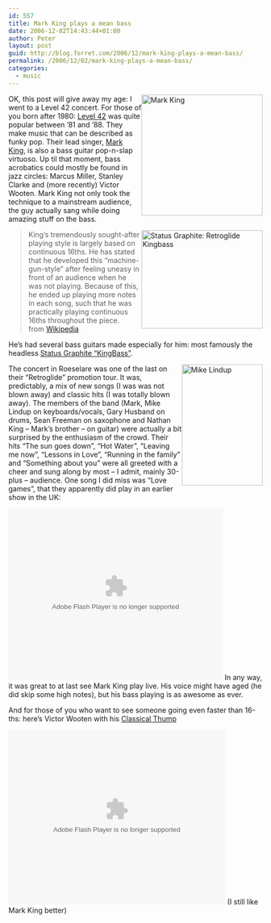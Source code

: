 ```yaml
---
id: 557
title: Mark King plays a mean bass
date: 2006-12-02T14:43:44+01:00
author: Peter
layout: post
guid: http://blog.forret.com/2006/12/mark-king-plays-a-mean-bass/
permalink: /2006/12/02/mark-king-plays-a-mean-bass/
categories:
  - music
---
```

  
[<img src="http://static.flickr.com/104/310550051_dd32d4b2b9_m.jpg" style="float: right" width="240" alt="Mark King" />](http://www.flickr.com/photos/pforret/310550051/ "Photo Sharing")OK, this post will give away my age: I went to a Level 42 concert. For those of you born after 1980: [Level 42](http://en.wikipedia.org/wiki/Level_42) was quite popular between &#8217;81 and &#8217;88. They make music that can be described as funky pop. Their lead singer, [Mark King](http://en.wikipedia.org/wiki/Mark_King_(musician)), is also a bass guitar pop-n-slap virtuoso. Up til that moment, bass acrobatics could mostly be found in jazz circles: Marcus Miller, Stanley Clarke and (more recently) Victor Wooten. Mark King not only took the technique to a mainstream audience, the guy actually sang while doing amazing stuff on the bass.  
<!--more-->

  
[<img loading="lazy" src="http://static.flickr.com/101/311917070_f3b33dfff7_m.jpg" style="float: right" width="240" height="195" alt="Status Graphite: Retroglide Kingbass" />](http://www.flickr.com/photos/pforret/311917070/ "Photo Sharing")

> King&#8217;s tremendously sought-after playing style is largely based on continuous 16ths. He has stated that he developed this &#8220;machine-gun-style&#8221; after feeling uneasy in front of an audience when he was not playing. Because of this, he ended up playing more notes in each song, such that he was practically playing continuous 16ths throughout the piece.  
> from [Wikipedia](http://en.wikipedia.org/wiki/Mark_King_(musician))

He&#8217;s had several bass guitars made especially for him: most famously the headless [Status Graphite &#8220;KingBass&#8221;](http://www.status-graphite.com/status/carts3/frames/frame3.htm).

[<img loading="lazy" src="http://static.flickr.com/118/310551062_d6fc1bad81_m.jpg" style="float: right" width="160" height="240" alt="Mike Lindup" />](http://www.flickr.com/photos/pforret/310551062/ "Photo Sharing")The concert in Roeselare was one of the last on their &#8220;Retroglide&#8221; promotion tour. It was, predictably, a mix of new songs (I was was not blown away) and classic hits (I was totally blown away). The members of the band (Mark, Mike Lindup on keyboards/vocals, Gary Husband on drums, Sean Freeman on saxophone and Nathan King &#8211; Mark&#8217;s brother &#8211; on guitar) were actually a bit surprised by the enthusiasm of the crowd. Their hits &#8220;The sun goes down&#8221;, &#8220;Hot Water&#8221;, &#8220;Leaving me now&#8221;, &#8220;Lessons in Love&#8221;, &#8220;Running in the family&#8221; and &#8220;Something about you&#8221; were all greeted with a cheer and sung along by most &#8211; I admit, mainly 30-plus &#8211; audience. One song I did miss was &#8220;Love games&#8221;, that they apparently did play in an earlier show in the UK:

<embed src="http://www.veoh.com/multiplayer.swf?type=v&#038;permalinkId=e140952hpZSTr9t&#038;id=1" width="425" height="340" type="application/x-shockwave-flash" pluginspage="http://www.macromedia.com/go/getflashplayer">
</embed>In any way, it was great to at last see Mark King play live. His voice might have aged (he did skip some high notes), but his bass playing is as awesome as ever.

And for those of you who want to see someone going even faster than 16-ths: here&#8217;s Victor Wooten with his [Classical Thump](http://vids.myspace.com/index.cfm?fuseaction=vids.individual&videoid=712848246)

<embed src="http://lads.myspace.com/videos/vplayer.swf" flashvars="m=712848246&#038;type=video" type="application/x-shockwave-flash" width="430" height="346">
</embed>(I still like Mark King better)